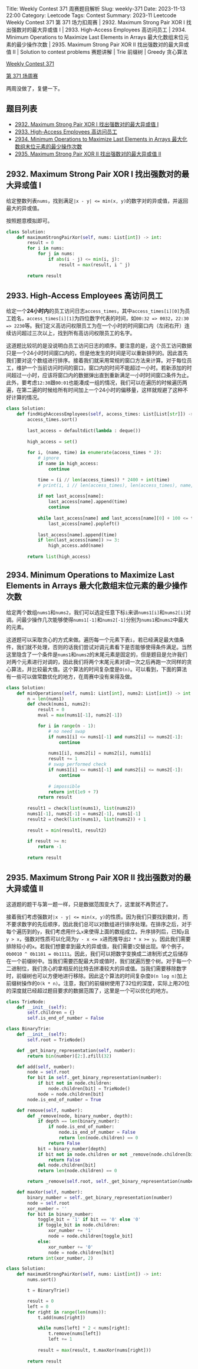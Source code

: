 Title: Weekly Contest 371 周赛题目解析
Slug: weekly-371
Date: 2023-11-13 22:00
Category: Leetcode
Tags: Contest
Summary: 2023-11 Leetcode Weekly Contest 371 第 371 场力扣周赛 | 2932. Maximum Strong Pair XOR I 找出强数对的最大异或值 I | 2933. High-Access Employees 高访问员工 | 2934. Minimum Operations to Maximize Last Elements in Arrays 最大化数组末位元素的最少操作次数 | 2935. Maximum Strong Pair XOR II 找出强数对的最大异或值 II | Solution to contest problems 赛题讲解 | Trie 前缀树 | Greedy 贪心算法

[Weekly Contest 371](https://leetcode.com/contest/weekly-contest-371/)

[第 371 场周赛](https://leetcode.cn/contest/weekly-contest-371/)

两周没做了，复健一下。

## 题目列表

- [2932. Maximum Strong Pair XOR I 找出强数对的最大异或值 I](https://leetcode.com/problems/maximum-strong-pair-xor-i/)
- [2933. High-Access Employees 高访问员工](https://leetcode.com/problems/high-access-employees/)
- [2934. Minimum Operations to Maximize Last Elements in Arrays 最大化数组末位元素的最少操作次数](https://leetcode.com/problems/minimum-operations-to-maximize-last-elements-in-arrays/)
- [2935. Maximum Strong Pair XOR II 找出强数对的最大异或值 II](https://leetcode.com/problems/maximum-strong-pair-xor-ii/)

## 2932. Maximum Strong Pair XOR I 找出强数对的最大异或值 I

给定整数列表`nums`，找到满足`|x - y| <= min(x, y)`的数字对的异或值，并返回最大的异或值。

按照题意模拟即可。

```python
class Solution:
    def maximumStrongPairXor(self, nums: List[int]) -> int:
        result = 0
        for i in nums:
            for j in nums:
                if abs(i - j) <= min(i, j):
                    result = max(result, i ^ j)
        
        return result
```

## 2933. High-Access Employees 高访问员工

给定一个**24小时内**的员工访问日志`access_times`，其中`access_times[i][0]`为员工姓名，`access_times[i][1]`为四位数字代表的时间，如`00:32 => 0032`，`22:30 => 2230`等。我们定义高访问权限员工为在一个小时的时间窗口内（左闭右开）连续访问超过三次以上，找到所有高访问权限员工的名字。

这道题比较坑的是没说明白员工访问日志的顺序。要注意的是，这个员工访问数据只是一个24小时时间窗口内的，但是他发生的时间是可以重新排列的。因此首先我们要对这个数组进行排序。接着我们就采用常规的窗口方法来计算。对于每位员工，维护一个当前访问时间的窗口，窗口内的时间不能超过一小时。若新添加的时间超过一小时，应该将窗口内的数据弹出直到重新满足一小时时间窗口条件为止。此外，要考虑`12:30`跟`00:01`也能凑成一组的情况，我们可以在遍历的时候遍历两遍，在第二遍的时候给所有时间加上一个24小时的偏移量，这样就规避了这种不好计算的情况。

```python
class Solution:
    def findHighAccessEmployees(self, access_times: List[List[str]]) -> List[str]:
        access_times.sort()
                
        last_access = defaultdict(lambda : deque())
        
        high_access = set()
        
        for i, (name, time) in enumerate(access_times * 2):
            # ignore
            if name in high_access:
                continue

            time = (i // len(access_times)) * 2400 + int(time)
            # print(i, i // len(access_times), len(access_times), name, time)
            
            if not last_access[name]:
                last_access[name].append(time)
                continue
            
            while last_access[name] and last_access[name][0] + 100 <= time:
                last_access[name].popleft()
            
            last_access[name].append(time)
            if len(last_access[name]) >= 3:
                high_access.add(name)
        
        return list(high_access)
```

## 2934. Minimum Operations to Maximize Last Elements in Arrays 最大化数组末位元素的最少操作次数

给定两个数组`nums1`和`nums2`，我们可以选定任意下标`i`来讲`nums1[i]`和`nums2[i]`对调。问最少操作几次能够使得`nums1[-1]`和`nums2[-1]`分别为`nums1`和`nums2`中最大的元素。

这道题可以采取贪心的方式来做。遍历每一个元素下表`i`，若已经满足最大值条件，我们就不处理，否则的话我们尝试对调元素看下是否能够使得条件满足。当然这里隐含了一个条件是`nums1`和`nums2`的末尾元素是固定的，但是题目是允许我们对两个元素进行对调的，因此我们将两个末尾元素对调一次之后再跑一次同样的贪心算法，并比较最大值。这个算法的时间复杂度是`O(n)`。可以看到，下面的算法有一些可以做常数优化的地方，在周赛中没有来得及做。

```python
class Solution:
    def minOperations(self, nums1: List[int], nums2: List[int]) -> int:
        n = len(nums1)
        def check(nums1, nums2):
            result = 0
            mval = max(nums1[-1], nums2[-1])

            for i in range(n - 1):
                # no need swap
                if nums1[i] <= nums1[-1] and nums2[i] <= nums2[-1]:
                    continue
                
                nums1[i], nums2[i] = nums2[i], nums1[i]
                result += 1
                # swap performed check
                if nums1[i] <= nums1[-1] and nums2[i] <= nums2[-1]:
                    continue
                
                # impossible
                return int(1e9 + 7)
            return result
        
        result1 = check(list(nums1), list(nums2))
        nums1[-1], nums2[-1] = nums2[-1], nums1[-1]
        result2 = check(list(nums1), list(nums2)) + 1
        
        result = min(result1, result2)
        
        if result >= n:
            return -1
        
        return result
```

## 2935. Maximum Strong Pair XOR II 找出强数对的最大异或值 II

这道题的题干与第一题一样，只是数据范围变大了，这里就不再赘述了。

接着我们考虑强数对`|x - y| <= min(x, y)`的性质。因为我们只要找到数对，而不要求数字的先后顺序，因此我们总可以对数组进行排序处理。在排序之后，对于每个遍历到的`y`，我们考虑用什么`x`来使得上面的数组成立。升序排列后，已知`y`且`y > x`，强数对性质可以化简为`y - x <= x`进而推导出`2 * x >= y`。因此我们需要排除较小的`x`。若我们想要拿到最大的异或值，我们需要`1`交替出现。举个例子，`0b0010 ^ 0b1101 = 0b1111`。因此，我们可以把数字变换成二进制形式之后储存在一个前缀树中。当我们需要匹配最大异或值时，我们就遍历整个树。对于每一个二进制位，我们贪心的拿相反的比特去拼凑较大的异或值。当我们需要移除数字时，前缀树也可以方便地进行移除。因此这个算法的时间复杂度`O(n log n)`加上前缀树操作的`O(k * n)`。注意，我们的前缀树使用了32位的深度，实际上用20位的深度就已经超过题目要求的数据范围了，这里是一个可以优化的地方。


```python
class TrieNode:
    def __init__(self):
        self.children = {}
        self.is_end_of_number = False

class BinaryTrie:
    def __init__(self):
        self.root = TrieNode()

    def _get_binary_representation(self, number):
        return bin(number)[2:].zfill(32)

    def add(self, number):
        node = self.root
        for bit in self._get_binary_representation(number):
            if bit not in node.children:
                node.children[bit] = TrieNode()
            node = node.children[bit]
        node.is_end_of_number = True

    def remove(self, number):
        def _remove(node, binary_number, depth):
            if depth == len(binary_number):
                if node.is_end_of_number:
                    node.is_end_of_number = False
                    return len(node.children) == 0
                return False
            bit = binary_number[depth]
            if bit not in node.children or not _remove(node.children[bit], binary_number, depth + 1):
                return False
            del node.children[bit]
            return len(node.children) == 0

        return _remove(self.root, self._get_binary_representation(number), 0)

    def maxXor(self, number):
        binary_number = self._get_binary_representation(number)
        node = self.root
        xor_number = ''
        for bit in binary_number:
            toggle_bit = '1' if bit == '0' else '0'
            if toggle_bit in node.children:
                xor_number += '1'
                node = node.children[toggle_bit]
            else:
                xor_number += '0'
                node = node.children[bit]
        return int(xor_number, 2)

class Solution:
    def maximumStrongPairXor(self, nums: List[int]) -> int:
        nums.sort()

        t = BinaryTrie()

        result = 0
        left = 0
        for right in range(len(nums)):
            t.add(nums[right])

            while nums[left] * 2 < nums[right]:
                t.remove(nums[left])
                left += 1
            
            result = max(result, t.maxXor(nums[right]))
        
        return result
```